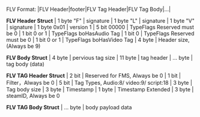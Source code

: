 FLV Format:
|FLV Header|footer|FLV Tag Header|FLV Tag Body|...|

__FLV Header Struct__
| 1 byte "F" | signature
| 1 byte "L" | signature
| 1 byte "V" | signature
| 1 byte 0x01 | version 1
| 5 bit 00000 | TypeFlags Reserved must be 0
| 1 bit 0 or 1 | TypeFlags boHasAudio Tag
| 1 bit 0 | TypeFlags Reserved must be 0
| 1 bit 0 or 1 | TypeFlags boHasVideo Tag 
| 4 byte | Header size, (Always be 9)

__FLV Body Struct__
| 4   byte | pervious tag size
| 11  byte | tag header
| ... byte | tag body (data)

__FLV TAG Header Struct__
| 2 bit | Reserved for FMS, Always be 0
| 1 bit | Filter，Always be 0
| 5 bit | Tag Types, Audio:8/ video:9/ script:18
| 3 byte | Tag body size
| 3 byte | Timestamp
| 1 byte | Timestamp Extended
| 3 byte | steamID, Always be 0

__FLV TAG Body Struct__
| ... byte | body payload data

